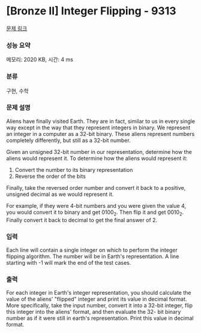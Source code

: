 # [Bronze II] Integer Flipping - 9313 

[문제 링크](https://www.acmicpc.net/problem/9313) 

### 성능 요약

메모리: 2020 KB, 시간: 4 ms

### 분류

구현, 수학

### 문제 설명

<p>Aliens have finally visited Earth. They are in fact, similar to us in every single way except in the way that they represent integers in binary. We represent an integer in a computer as a 32-bit binary. These aliens represent numbers completely differently, but still as a 32-bit number.</p>

<p>Given an unsigned 32-bit number in our representation, determine how the aliens would represent it. To determine how the aliens would represent it:</p>

<ol>
	<li>Convert the number to its binary representation</li>
	<li>Reverse the order of the bits</li>
</ol>

<p>Finally, take the reversed order number and convert it back to a positive, unsigned decimal as we would represent it.</p>

<p>For example, if they were 4-bit numbers and you were given the value 4, you would convert it to binary and get 0100<sub>2</sub>. Then flip it and get 0010<sub>2</sub>. Finally convert it back to decimal to get the final answer of 2.</p>

### 입력 

 <p>Each line will contain a single integer on which to perform the integer flipping algorithm. The number will be in Earth's representation. A line starting with -1 will mark the end of the test cases.</p>

### 출력 

 <p>For each integer in Earth's integer representation, you should calculate the value of the aliens' "flipped" integer and print its value in decimal format. More specifically, take the input number, convert it into a 32-bit integer, flip this integer into the aliens' format, and then evaluate the 32- bit binary number as if it were still in earth's representation. Print this value in decimal format.</p>

